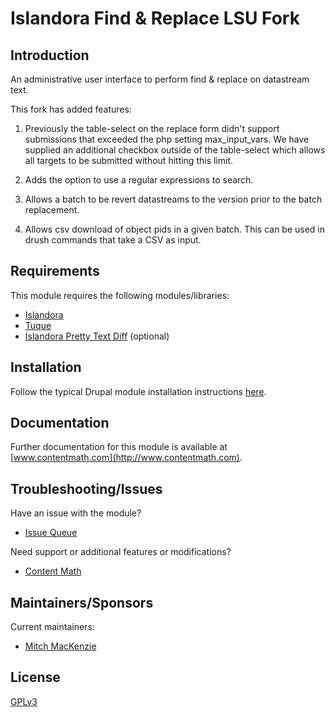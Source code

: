 # Islandora Find & Replace LSU Fork

## Introduction

An administrative user interface to perform find & replace on datastream text.

This fork has added features:

1. Previously the table-select on the replace form didn't support submissions that exceeded the php setting max_input_vars. We have supplied an additional checkbox outside of the table-select which allows all targets to be submitted without hitting this limit.

2. Adds the option to use a regular expressions to search.

3. Allows a batch to be revert datastreams to the version prior to the batch replacement.

4. Allows csv download of object pids in a given batch. This can be used in drush commands that take a CSV as input.

## Requirements

This module requires the following modules/libraries:

* [Islandora](https://github.com/islandora/islandora)
* [Tuque](https://github.com/islandora/tuque)
* [Islandora Pretty Text Diff](https://github.com/contentmath/islandora_pretty_text_diff) (optional)

## Installation

Follow the typical Drupal module installation instructions [here](https://drupal.org/documentation/install/modules-themes/modules-7).

## Documentation

Further documentation for this module is available at [www.contentmath.com](http://www.contentmath.com).

## Troubleshooting/Issues

Have an issue with the module?

* [Issue Queue](https://github.com/contentmath/islandora_find_replace/issues)

Need support or additional features or modifications?

* [Content Math](http://www.contentmath.com)

## Maintainers/Sponsors

Current maintainers:

* [Mitch MacKenzie](http://www.contentmath.com)

## License

[GPLv3](http://www.gnu.org/licenses/gpl-3.0.txt)
